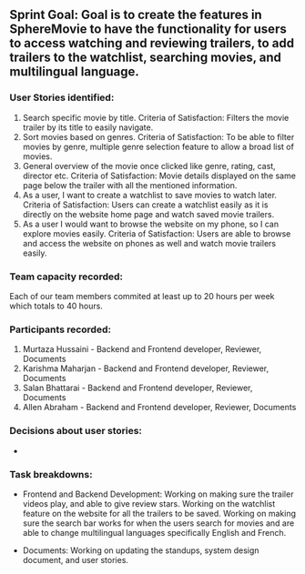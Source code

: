 ## Sprint Goal: Goal is to create the features in SphereMovie to have the functionality for users to access watching and reviewing trailers, to add trailers to the watchlist, searching movies, and multilingual language.

### User Stories identified: 
  1. Search specific movie by title. Criteria of Satisfaction: Filters the movie trailer by its title to easily navigate.
  2. Sort movies based on genres. Criteria of Satisfaction: To be able to filter movies by genre, multiple genre selection feature to allow a broad list of movies.
  3. General overview of the movie once clicked like genre, rating, cast, director etc. Criteria of Satisfaction: Movie details displayed on the same page below the trailer with all the mentioned information.
  4. As a user, I want to create a watchlist to save movies to watch later. Criteria of Satisfaction: Users can create a watchlist easily as it is directly on the website home page and watch saved movie trailers.
  5. As a user I would want to browse the website on my phone, so I can explore movies easily. Criteria of Satisfaction: Users are able to browse and access the website on phones as well and watch movie trailers easily.


### Team capacity recorded: 
Each of our team members commited at least up to 20 hours per week which totals to 40 hours.

### Participants recorded: 
  1. Murtaza Hussaini - Backend and Frontend developer, Reviewer, Documents
  2. Karishma Maharjan - Backend and Frontend developer, Reviewer, Documents
  3. Salan Bhattarai - Backend and Frontend developer, Reviewer, Documents
  4. Allen Abraham - Backend and Frontend developer, Reviewer, Documents

### Decisions about user stories: 
  - 

### Task breakdowns: 
- Frontend and Backend Development:
  Working on making sure the trailer videos play, and able to give review stars.
  Working on the watchlist feature on the website for all the trailers to be saved.
  Working on making sure the search bar works for when the users search for movies and are able to change multilingual languages specifically English and French.
  
- Documents:
  Working on updating the standups, system design document, and user stories.


